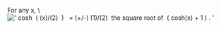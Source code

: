 For any x, \\
![' cosh  ( (x)/(2)  )   = (+/-) (1)/(2)  the square root of  ( cosh(x) + 1 ) . '](../dictionary/equation_images/3828.1..png)
